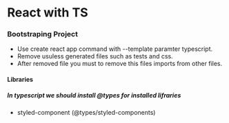 # React with TS

### Bootstraping Project 
- Use create react app command with --template paramter typescript.
- Remove usuless generated files such as tests and css.
- After removed file you must to remove this files imports from other files. 

#### Libraries 
<h5>In typescript we should install @types for installed lifraries</h5>

- styled-component (@types/styled-components)